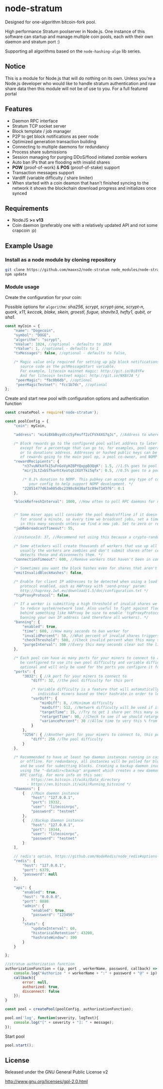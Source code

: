 # node-stratum

Designed for one-algorithm bitcoin-fork pool.

High performance Stratum poolserver in Node.js. One instance of this software can startup and manage multiple coin
pools, each with their own daemon and stratum port :)

Supporting all algorithms based on the `node-hashing-algo` lib series.

## Notice

This is a module for Node.js that will do nothing on its own. Unless you're a Node.js developer who would like to
handle stratum authentication and raw share data then this module will not be of use to you. For a full featured portal

## Features

- Daemon RPC interface
- Stratum TCP socket server
- Block template / job manager
- P2P to get block notifications as peer node
- Optimized generation transaction building
- Connecting to multiple daemons for redundancy
- Process share submissions
- Session managing for purging DDoS/flood initiated zombie workers
- Auto ban IPs that are flooding with invalid shares
- __POW__ (proof-of-work) & __POS__ (proof-of-stake) support
- Transaction messages support
- Vardiff (variable difficulty / share limiter)
- When started with a coin deamon that hasn't finished syncing to the network it shows the blockchain download progress and initializes once synced

## Requirements

- NodeJS **>= v13**
- Coin daemon (preferably one with a relatively updated API and not some crapcoin :p)

## Example Usage

### Install as a node module by cloning repository

```bash
git clone https://github.com/maoxs2/node-stratum node_modules/node-stratum
npm update
```

### Module usage

Create the configuration for your coin:

Possible options for `algorithm`: *sha256, scrypt, scrypt-jane, scrypt-n, quark, x11, keccak, blake,
skein, groestl, fugue, shavite3, hefty1, qubit, or sha1*.

```javascript
const myCoin = {
    "name": "Dogecoin",
    "symbol": "DOGE",
    "algorithm": "scrypt",
    "nValue": 1024, //optional - defaults to 1024
    "rValue": 1, //optional - defaults to 1
    "txMessages": false, //optional - defaults to false,

    /* Magic value only required for setting up p2p block notifications. It is found in the daemon
       source code as the pchMessageStart variable.
       For example, litecoin mainnet magic: http://git.io/Bi8YFw
       And for litecoin testnet magic: http://git.io/NXBYJA */
     "peerMagic": "fbc0b6db", //optional
     "peerMagicTestnet": "fcc1b7dc", //optional
};
```

Create and start new pool with configuration options and authentication function

```javascript
const createPool = require('node-stratum');

const poolConfig = {
    "coin": myCoin,

    "address": "mi4iBXbBsydtcc5yFmsff2zCFVX4XG7qJc", //Address to where block rewards are given

    /* Block rewards go to the configured pool wallet address to later be paid out to miners,
       except for a percentage that can go to, for examples, pool operator(s) as pool fees or
       or to donations address. Addresses or hashed public keys can be used. Here is an example
       of rewards going to the main pool op, a pool co-owner, and NOMP donation. */
    "rewardRecipients": {
        "n37vuNFkXfk15uFnGoVyHZ6PYQxppD3QqK": 1.5, //1.5% goes to pool op
        "mirj3LtZxbSTharhtXvotqtJXUY7ki5qfx": 0.5, //0.5% goes to a pool co-owner

        /* 0.1% donation to NOMP. This pubkey can accept any type of coin, please leave this in
           your config to help support NOMP development. */
        "22851477d63a085dbc2398c8430af1c09e7343f6": 0.1
    },

    "blockRefreshInterval": 1000, //How often to poll RPC daemons for new blocks, in milliseconds


    /* Some miner apps will consider the pool dead/offline if it doesn't receive anything new jobs
       for around a minute, so every time we broadcast jobs, set a timeout to rebroadcast
       in this many seconds unless we find a new job. Set to zero or remove to disable this. */
    "jobRebroadcastTimeout": 55,

    //instanceId: 37, //Recommend not using this because a crypto-random one will be generated

    /* Some attackers will create thousands of workers that use up all available socket connections,
       usually the workers are zombies and don't submit shares after connecting. This features
       detects those and disconnects them. */
    "connectionTimeout": 600, //Remove workers that haven't been in contact for this many seconds

    /* Sometimes you want the block hashes even for shares that aren't block candidates. */
    "emitInvalidBlockHashes": false,

    /* Enable for client IP addresses to be detected when using a load balancer with TCP proxy
       protocol enabled, such as HAProxy with 'send-proxy' param:
       http://haproxy.1wt.eu/download/1.5/doc/configuration.txt */
    "tcpProxyProtocol": false,

    /* If a worker is submitting a high threshold of invalid shares we can temporarily ban their IP
       to reduce system/network load. Also useful to fight against flooding attacks. If running
       behind something like HAProxy be sure to enable 'tcpProxyProtocol', otherwise you'll end up
       banning your own IP address (and therefore all workers). */
    "banning": {
        "enabled": true,
        "time": 600, //How many seconds to ban worker for
        "invalidPercent": 50, //What percent of invalid shares triggers ban
        "checkThreshold": 500, //Check invalid percent when this many shares have been submitted
        "purgeInterval": 300 //Every this many seconds clear out the list of old bans
    },

    /* Each pool can have as many ports for your miners to connect to as you wish. Each port can
       be configured to use its own pool difficulty and variable difficulty settings. varDiff is
       optional and will only be used for the ports you configure it for. */
    "ports": {
        "3032": { //A port for your miners to connect to
            "diff": 32, //the pool difficulty for this port

            /* Variable difficulty is a feature that will automatically adjust difficulty for
               individual miners based on their hashrate in order to lower networking overhead */
            "varDiff": {
                "minDiff": 8, //Minimum difficulty
                "maxDiff": 512, //Network difficulty will be used if it is lower than this
                "targetTime": 15, //Try to get 1 share per this many seconds
                "retargetTime": 90, //Check to see if we should retarget every this many seconds
                "variancePercent": 30 //Allow time to very this % from target without retargeting
            }
        },
        "3256": { //Another port for your miners to connect to, this port does not use varDiff
            "diff": 256 //The pool difficulty
        }
    },

    /* Recommended to have at least two daemon instances running in case one drops out-of-sync
       or offline. For redundancy, all instances will be polled for block/transaction updates
       and be used for submitting blocks. Creating a backup daemon involves spawning a daemon
       using the "-datadir=/backup" argument which creates a new daemon instance with it's own
       RPC config. For more info on this see:
          - https://en.bitcoin.it/wiki/Data_directory
          - https://en.bitcoin.it/wiki/Running_bitcoind */
    "daemons": [
        {   //Main daemon instance
            "host": "127.0.0.1",
            "port": 19332,
            "user": "litecoinrpc",
            "password": "testnet"
        },
        {   //Backup daemon instance
            "host": "127.0.0.1",
            "port": 19344,
            "user": "litecoinrpc",
            "password": "testnet"
        }
    ],

    // redis's option, https://github.com/NodeRedis/node_redis#options-object-properties
    "redis": {
        "host": "127.0.0.1",
        "port": 6379,
        "password": null
    },

    "api": {
        "enabled": true,
        "host": "0.0.0.0",
        "port": 8888
        "admin": {
            "enabled": true,
            "password": "123456"
        },
        "stats": {
            "updateInterval": 60,
            "historicalRetention": 43200,
            "hashrateWindow": 300
        }
    }

};

//stratum authorization function
authorizationFunction = (ip, port , workerName, password, callback) => {
    console.log("Authorize " + workerName + ":" + password + "@" + ip);
    callback({
        error: null,
        authorized: true,
        disconnect: false
    });
}

const pool = createPool(poolConfig, authorizationFunction);

pool.on('log', function(severity, logText){
    console.log("[" + severity + "]: " + message);
});

```

Start pool

```javascript
pool.start();
```

## License

Released under the GNU General Public License v2

<http://www.gnu.org/licenses/gpl-2.0.html>
